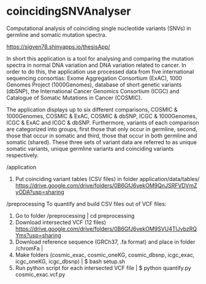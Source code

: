 # coincidingSNVAnalyser

Computational analysis of coinciding single nucleotide variants (SNVs) in germline and somatic mutation spectra.

https://sigven78.shinyapps.io/thesisApp/

In short this application is a tool for analysing and comparing the mutation spectra in normal DNA variation and DNA variation related to cancer. In order to do this, the application use processed data from five international sequencing consortias: Exome Aggregation Consortium (ExAC), 1000 Genomes Project (1000Genomes), database of short genetic variants (dbSNP), the International Cancer Genomics Consortium (ICGC) and Catalogue of Somatic Mutations in Cancer (COSMIC).

The application displays up to six different comparisons, COSMIC & 1000Genomes, COSMIC & ExAC, COSMIC & dbSNP, ICGC & 1000Genomes, ICGC & ExAC and ICGC & dbSNP. Furthermore, variants of each comparison are categorized into groups, first those that only occur in germline, second, those that occur in somatic and third, those that occur in both germline and somatic (shared). These three sets of variant data are referred to as unique somatic variants, unique germline variants and coinciding variants respectively.


/application
1. Put coinciding variant tables (CSV files) in folder application/data/tables/
https://drive.google.com/drive/folders/0B6GfJ6vekOM9QnJSRFVDVmZyODA?usp=sharing

/preprocessing
To quantify and build CSV files out of VCF files:
1. Go to folder /preprocessing | cd preprocessing
2. Download intersected VCF (12 files) 
https://drive.google.com/drive/folders/0B6GfJ6vekOM9SVU4TlJvbzRQYms?usp=sharing
3. Download reference sequence (GRCh37, .fa format) and place in folder /chromFa | 
4. Make folders (cosmic_exac, cosmic_oneKG, cosmic_dbsnp, icgc_exac, icgc_oneKG, icgc_dbsnp) | $ bash setup.sh
5. Run python script for each intersected VCF file | $ python quantify.py cosmic_exac.vcf.py 





